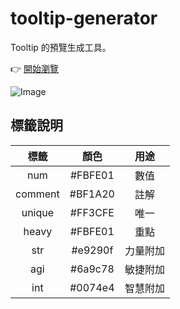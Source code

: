 # tooltip-generator
Tooltip 的預覽生成工具。

👉 [開始瀏覽](https://remakeaonteam.github.io/tooltip-generator/)

![Image](https://i.imgur.com/54FCBAJ.png)

## 標籤說明

| 標籤     | 顏色       | 用途     |
|:-:|:-:|:-:|
| num     | #FBFE01    | 數值      |
| comment | #BF1A20    | 註解      |
| unique  | #FF3CFE    | 唯一      |
| heavy   | #FBFE01    | 重點      |
| str     | #e9290f    | 力量附加  |
| agi     | #6a9c78    | 敏捷附加  |
| int     | #0074e4    | 智慧附加  |
